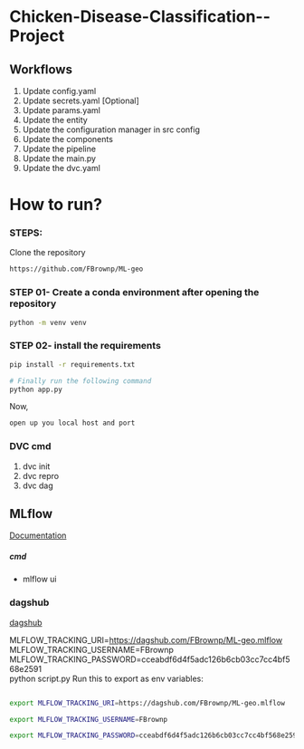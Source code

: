 # Chicken-Disease-Classification--Project


## Workflows

1. Update config.yaml
2. Update secrets.yaml [Optional]
3. Update params.yaml
4. Update the entity
5. Update the configuration manager in src config
6. Update the components
7. Update the pipeline 
8. Update the main.py
9. Update the dvc.yaml


# How to run?
### STEPS:

Clone the repository

```bash
https://github.com/FBrownp/ML-geo
```
### STEP 01- Create a conda environment after opening the repository

```bash
python -m venv venv
```


### STEP 02- install the requirements
```bash
pip install -r requirements.txt
```


```bash
# Finally run the following command
python app.py
```

Now,
```bash
open up you local host and port
```


### DVC cmd

1. dvc init
2. dvc repro
3. dvc dag



## MLflow

[Documentation](https://mlflow.org/docs/latest/index.html)


##### cmd
- mlflow ui

### dagshub
[dagshub](https://dagshub.com/)

MLFLOW_TRACKING_URI=https://dagshub.com/FBrownp/ML-geo.mlflow \
MLFLOW_TRACKING_USERNAME=FBrownp \
MLFLOW_TRACKING_PASSWORD=cceabdf6d4f5adc126b6cb03cc7cc4bf568e2591 \
python script.py
Run this to export as env variables:

```bash

export MLFLOW_TRACKING_URI=https://dagshub.com/FBrownp/ML-geo.mlflow

export MLFLOW_TRACKING_USERNAME=FBrownp

export MLFLOW_TRACKING_PASSWORD=cceabdf6d4f5adc126b6cb03cc7cc4bf568e2591

```

